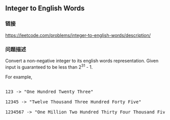 ## Integer to English Words  
### 链接  
https://leetcode.com/problems/integer-to-english-words/description/  
### 问题描述

Convert a non-negative integer to its english words representation. Given input is guaranteed to be less than 2<sup>31</sup> - 1.


For example,<br>
<pre>
123 -> "One Hundred Twenty Three"
12345 -> "Twelve Thousand Three Hundred Forty Five"
1234567 -> "One Million Two Hundred Thirty Four Thousand Five Hundred Sixty Seven"</pre>
